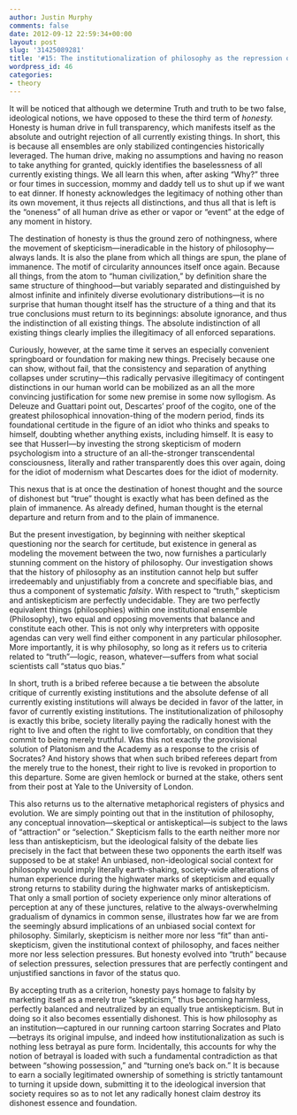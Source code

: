 ```yaml
---
author: Justin Murphy
comments: false
date: 2012-09-12 22:59:34+00:00
layout: post
slug: '31425089281'
title: '#15: The institutionalization of philosophy as the repression of honesty'
wordpress_id: 46
categories:
- theory
---
```


It will be noticed that although we determine Truth and truth to be two false, ideological notions, we have opposed to these the third term of _honesty._ Honesty is human drive in full transparency, which manifests itself as the absolute and outright rejection of all currently existing things. In short, this is because all ensembles are only stabilized contingencies historically leveraged. The human drive, making no assumptions and having no reason to take anything for granted, quickly identifies the baselessness of all currently existing things. We all learn this when, after asking “Why?” three or four times in succession, mommy and daddy tell us to shut up if we want to eat dinner. If honesty acknowledges the legitimacy of nothing other than its own movement, it thus rejects all distinctions, and thus all that is left is the “oneness” of all human drive as ether or vapor or “event” at the edge of any moment in history.

The destination of honesty is thus the ground zero of nothingness, where the movement of skepticism—ineradicable in the history of philosophy—always lands. It is also the plane from which all things are spun, the plane of immanence. The motif of circularity announces itself once again. Because all things, from the atom to “human civilization,” by definition share the same structure of thinghood—but variably separated and distinguished by almost infinite and infinitely diverse evolutionary distributions—it is no surprise that human thought itself has the structure of a thing and that its true conclusions must return to its beginnings: absolute ignorance, and thus the indistinction of all existing things. The absolute indistinction of all existing things clearly implies the illegitimacy of all enforced separations.

Curiously, however, at the same time it serves an especially convenient springboard or foundation for making new things. Precisely because one can show, without fail, that the consistency and separation of anything collapses under scrutiny—this radically pervasive illegitimacy of contingent distinctions in our human world can be mobilized as an all the more convincing justification for some new premise in some now syllogism. As Deleuze and Guattari point out, Descartes’ proof of the cogito, one of the greatest philosophical innovation-thing of the modern period, finds its foundational certitude in the figure of an idiot who thinks and speaks to himself, doubting whether anything exists, including himself. It is easy to see that Husserl—by investing the strong skepticism of modern psychologism into a structure of an all-the-stronger transcendental consciousness, literally and rather transparently does this over again, doing for the idiot of modernism what Descartes does for the idiot of modernity.

This nexus that is at once the destination of honest thought and the source of dishonest but “true” thought is exactly what has been defined as the plain of immanence. As already defined, human thought is the eternal departure and return from and to the plain of immanence.

But the present investigation, by beginning with neither skeptical questioning nor the search for certitude, but existence in general as modeling the movement between the two, now furnishes a particularly stunning comment on the history of philosophy. Our investigation shows that the history of philosophy as an institution cannot help but suffer irredeemably and unjustifiably from a concrete and specifiable bias, and thus a component of systematic _falsity_. With respect to “truth,” skepticism and antiskepticism are perfectly undecidable. They are two perfectly equivalent things (philosophies) within one institutional ensemble (Philosophy), two equal and opposing movements that balance and constitute each other. This is not only why interpreters with opposite agendas can very well find either component in any particular philosopher. More importantly, it is why philosophy, so long as it refers us to criteria related to “truth”—logic, reason, whatever—suffers from what social scientists call “status quo bias.”

In short, truth is a bribed referee because a tie between the absolute critique of currently existing institutions and the absolute defense of all currently existing institutions will always be decided in favor of the latter, in favor of currently existing institutions. The institutionalization of philosophy is exactly this bribe, society literally paying the radically honest with the right to live and often the right to live comfortably, on condition that they commit to being merely truthful. Was this not exactly the provisional solution of Platonism and the Academy as a response to the crisis of Socrates? And history shows that when such bribed referees depart from the merely true to the honest, their right to live is revoked in proportion to this departure. Some are given hemlock or burned at the stake, others sent from their post at Yale to the University of London.

This also returns us to the alternative metaphorical registers of physics and evolution. We are simply pointing out that in the institution of philosophy, any conceptual innovation—skeptical or antiskeptical—is subject to the laws of “attraction” or “selection.” Skepticism falls to the earth neither more nor less than antiskepticism, but the ideological falsity of the debate lies precisely in the fact that between these two opponents the earth itself was supposed to be at stake! An unbiased, non-ideological social context for philosophy would imply literally earth-shaking, society-wide alterations of human experience during the highwater marks of skepticism and equally strong returns to stability during the highwater marks of antiskepticism. That only a small portion of society experience only minor alterations of perception at any of these junctures, relative to the always-overwhelming gradualism of dynamics in common sense, illustrates how far we are from the seemingly absurd implications of an unbiased social context for philosophy. Similarly, skepticism is neither more nor less “fit” than anti-skepticism, given the institutional context of philosophy, and faces neither more nor less selection pressures. But honesty evolved into “truth” because of selection pressures, selection pressures that are perfectly contingent and unjustified sanctions in favor of the status quo.

By accepting truth as a criterion, honesty pays homage to falsity by marketing itself as a merely true “skepticism,” thus becoming harmless, perfectly balanced and neutralized by an equally true antiskepticism. But in doing so it also becomes essentially dishonest. This is how philosophy as an institution—captured in our running cartoon starring Socrates and Plato—betrays its original impulse, and indeed how institutionalization as such is nothing less betrayal as pure form. Incidentally, this accounts for why the notion of betrayal is loaded with such a fundamental contradiction as that between “showing possession,” and “turning one’s back on.” It is because to earn a socially legitimated ownership of something is strictly tantamount to turning it upside down, submitting it to the ideological inversion that society requires so as to not let any radically honest claim destroy its dishonest essence and foundation.